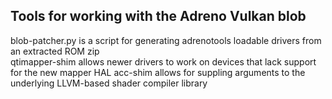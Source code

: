 ## Tools for working with the Adreno Vulkan blob

blob-patcher.py is a script for generating adrenotools loadable drivers from an extracted ROM zip  
qtimapper-shim allows newer drivers to work on devices that lack support for the new mapper HAL
acc-shim allows for suppling arguments to the underlying LLVM-based shader compiler library


